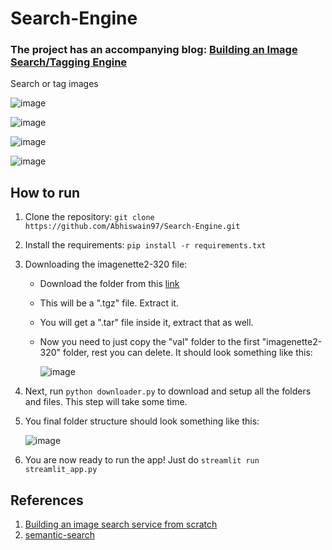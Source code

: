 # Search-Engine

### The project has an accompanying blog: [Building an Image Search/Tagging Engine](https://medium.com/@abhi08as-as/building-an-image-search-tagging-engine-285509b88c63)

Search or tag images

![image](https://github.com/Abhiswain97/Search-Engine/assets/54038552/b660fe63-faaf-4f45-afe0-f2082bc14cb1)

![image](https://github.com/Abhiswain97/Search-Engine/assets/54038552/91baa77c-ed1c-4db0-9215-5918e416de4c)

![image](https://github.com/Abhiswain97/Search-Engine/assets/54038552/910039de-bd9e-4189-9636-fc3b35b10be7)

![image](https://github.com/Abhiswain97/Search-Engine/assets/54038552/0ac91139-aa91-4cd1-8914-092533a04a52)

## How to run

1. Clone the repository: `git clone https://github.com/Abhiswain97/Search-Engine.git`
2. Install the requirements: `pip install -r requirements.txt`
3. Downloading the imagenette2-320 file:
   - Download the folder from this [link](https://s3.amazonaws.com/fast-ai-imageclas/imagenette2-320.tgz)
   - This will be a ".tgz" file. Extract it.
   - You will get a ".tar" file inside it, extract that as well.
   - Now you need to just copy the "val" folder to the first "imagenette2-320" folder, rest you can delete. It should look something like this:
  
     ![image](https://github.com/Abhiswain97/Search-Engine/assets/54038552/df6c0e39-a007-4f9e-aae5-05c4bbefd6c5)
4. Next, run `python downloader.py` to download and setup all the folders and files. This step will take some time.
5. You final folder structure should look something like this:

   ![image](https://github.com/Abhiswain97/Search-Engine/assets/54038552/dc6b1b7d-2ff1-43b5-80cb-3d2ac71fa7fa)

6. You are now ready to run the app! Just do `streamlit run streamlit_app.py`

## References

1. [Building an image search service from scratch](https://blog.insightdatascience.com/the-unreasonable-effectiveness-of-deep-learning-representations-4ce83fc663cf)
2. [semantic-search](https://github.com/hundredblocks/semantic-search)
